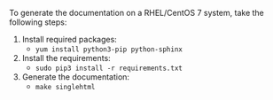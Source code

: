 To generate the documentation on a RHEL/CentOS 7 system, take the following steps:
1. Install required packages:
   * `yum install python3-pip python-sphinx`
2. Install the requirements:
   * `sudo pip3 install -r requirements.txt`
3. Generate the documentation:
   * `make singlehtml`
